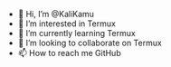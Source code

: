 - 👋 Hi, I’m @KaliKamu
- 👀 I’m interested in Termux
- 🌱 I’m currently learning Termux
- 💞️ I’m looking to collaborate on Termux
- 📫 How to reach me GitHub

<!---
KaliKamu/KaliKamu is a ✨ special ✨ repository because its `README.md` (this file) appears on your GitHub profile.
You can click the Preview link to take a look at your changes.
--->
